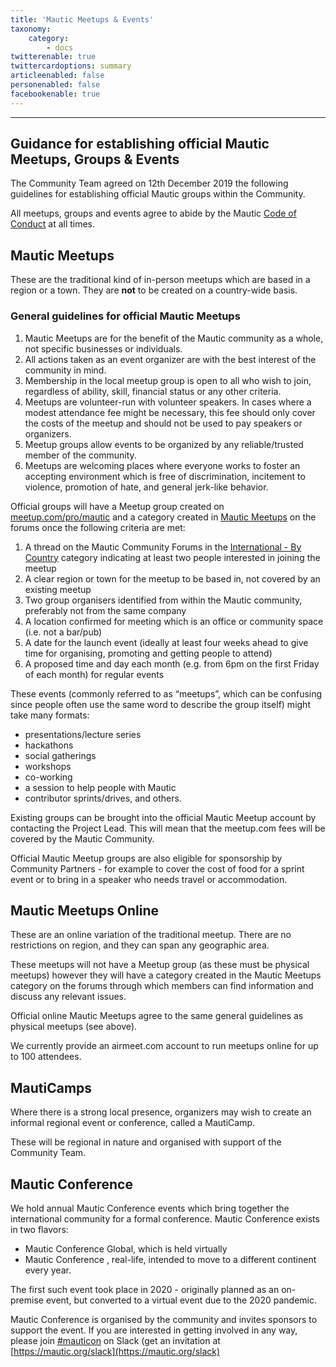 ```yaml
---
title: 'Mautic Meetups & Events'
taxonomy:
    category:
        - docs
twitterenable: true
twittercardoptions: summary
articleenabled: false
personenabled: false
facebookenable: true
---
```


---
## Guidance for establishing official Mautic Meetups, Groups & Events

The Community Team agreed on 12th December 2019 the following guidelines for establishing official Mautic groups within the Community.

All meetups, groups and events agree to abide by the Mautic [Code of Conduct](https://www.mautic.org/code-of-conduct/) at all times.

## Mautic Meetups
These are the traditional kind of in-person meetups which are based in a region or a town. They are **not** to be created on a country-wide basis.

### General guidelines for official Mautic Meetups

1. Mautic Meetups are for the benefit of the Mautic community as a whole, not specific businesses or individuals. 
2. All actions taken as an event organizer are with the best interest of the community in mind.
3. Membership in the local meetup group is open to all who wish to join, regardless of ability, skill, financial status or any other criteria.
4. Meetups are volunteer-run with volunteer speakers. In cases where a modest attendance fee might be necessary, this fee should only cover the costs of the meetup and should not be used to pay speakers or organizers.
5. Meetup groups allow events to be organized by any reliable/trusted member of the community.
6. Meetups are welcoming places where everyone works to foster an accepting environment which is free of discrimination, incitement to violence, promotion of hate, and general jerk-like behavior.

Official groups will have a Meetup group created on [meetup.com/pro/mautic](https://meetup.com/pro/mautic) and a category created in [Mautic Meetups](https://forum.mautic.org/c/mautic-meetups/7) on the forums once the following criteria are met:

1. A thread on the Mautic Community Forums in the [International - By Country](https://forum.mautic.org/c/international-by-country) category indicating at least two people interested in joining the meetup
2. A clear region or town for the meetup to be based in, not covered by an existing meetup
3. Two group organisers identified from within the Mautic community, preferably not from the same company
4. A location confirmed for meeting which is an office or community space (i.e. not a bar/pub)
5. A date for the launch event (ideally at least four weeks ahead to give time for organising, promoting and getting people to attend)
6. A proposed time and day each month (e.g. from 6pm on the first Friday of each month) for regular events

These events (commonly referred to as “meetups”, which can be confusing since people often use the same word to describe the group itself) might take many formats:
* presentations/lecture series
* hackathons
* social gatherings
* workshops
* co-working
* a session to help people with Mautic
* contributor sprints/drives, and others.

Existing groups can be brought into the official Mautic Meetup account by contacting the Project Lead. This will mean that the meetup.com fees will be covered by the Mautic Community.

Official Mautic Meetup groups are also eligible for sponsorship by Community Partners - for example to cover the cost of food for a sprint event or to bring in a speaker who needs travel or accommodation.

## Mautic Meetups Online
These are an online variation of the traditional meetup. There are no restrictions on region, and they can span any geographic area. 

These meetups will not have a Meetup group (as these must be physical meetups) however they will have a category created in the Mautic Meetups category on the forums through which members can find information and discuss any relevant issues.  

Official online Mautic Meetups agree to the same general guidelines as physical meetups (see above).

We currently provide an airmeet.com account to run meetups online for up to 100 attendees.

## MautiCamps
Where there is a strong local presence, organizers may wish to create an informal regional event or conference, called a MautiCamp.  

These will be regional in nature and organised with support of the Community Team.

## Mautic Conference
We hold annual Mautic Conference events which bring together the international community for a formal conference. 
Mautic Conference exists in two flavors:
* Mautic Conference Global, which is held virtually
* Mautic Conference <Continent>, real-life, intended to move to a different continent every year.

The first such event took place in 2020 - originally planned as an on-premise event, but converted to a virtual event due to the 2020 pandemic.

Mautic Conference is organised by the community and invites sponsors to support the event.
If you are interested in getting involved in any way, please join [#mauticon](https://mautic.slack.com/archives/CA7RCS7SA) on Slack (get an invitation at [https://mautic.org/slack](https://mautic.org/slack)
